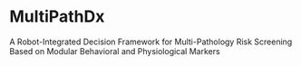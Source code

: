 # MultiPathDx
A Robot-Integrated Decision Framework for Multi-Pathology Risk Screening Based on Modular Behavioral and Physiological Markers
